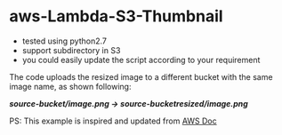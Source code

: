 # aws-Lambda-S3-Thumbnail

* tested using python2.7
* support subdirectory in S3
* you could easily update the script according to your requirement

The code uploads the resized image to a different bucket with the same image name, as shown following:

   **_source-bucket/image.png -> source-bucketresized/image.png_**
   
   

PS: This example is inspired and updated from [AWS Doc](http://docs.aws.amazon.com/lambda/latest/dg/with-s3-example-deployment-pkg.html)
